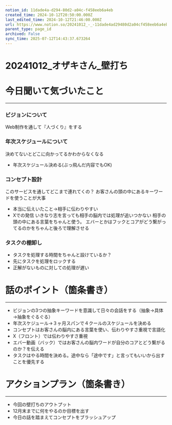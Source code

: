 ```yaml
---
notion_id: 11dade4a-d294-80d2-a04c-f458eeb6a4eb
created_time: 2024-10-12T20:50:00.000Z
last_edited_time: 2024-10-12T21:46:00.000Z
url: https://www.notion.so/20241012_-_-11dade4ad29480d2a04cf458eeb6a4eb
parent_type: page_id
archived: False
sync_time: 2025-07-12T14:43:37.673264
---
```


# 20241012_オザキさん_壁打ち

# 今日聞いて気づいたこと
---
### ビジョンについて
Web制作を通して『人づくり』をする
### 年次スケジュールについて
決めてないとどこに向かってるかわからなくなる
- 年次スケジュール決める(ぶっ飛んだ内容でもOK)
### コンセプト設計
このサービスを通してどこまで連れてくの？
お客さんの頭の中にあるキーワードを使うことが大事
- 本当に伝えいたこと→相手に伝わりやすい
- Xでの発信
いきなり志を言っても相手の脳内では処理が追いつかない
相手の頭の中にある言葉をちゃんと使う。
エバーとかはフックとコアがどう繋がってるのかをちゃんと後ろで理解させる
### タスクの棚卸し
- タスクを処理する時間をちゃんと設けているか？
- 先にタスクを処理をロックする
- 正解がないものに対しての処理が遅い
# 話のポイント（箇条書き）
---
- ビジョンの3つの抽象キーワードを意識して日々の会話をする（抽象→具体→抽象をぐるぐる）
- 年次スケジュール→３ヶ月スパンで４クールのスケジュールを決める
- コンセプトはお客さんの脳内にある言葉を使い、伝わりやすさ重視で言語化
- X（フロント）では伝わりやすさ重視
- エバー動画（バック）ではお客さんの脳内ワードが自分のコアとどう繋がるのか？を伝える
- タスクはやる時間を決める。途中なら「途中です」と言ってもいいから出すことを優先する
# アクションプラン（箇条書き）
---
- 今回の壁打ちのアウトプット
- 12月末までに何をやるのか目標を出す
- 今日の話を踏まえてコンセプトをブラッシュアップ